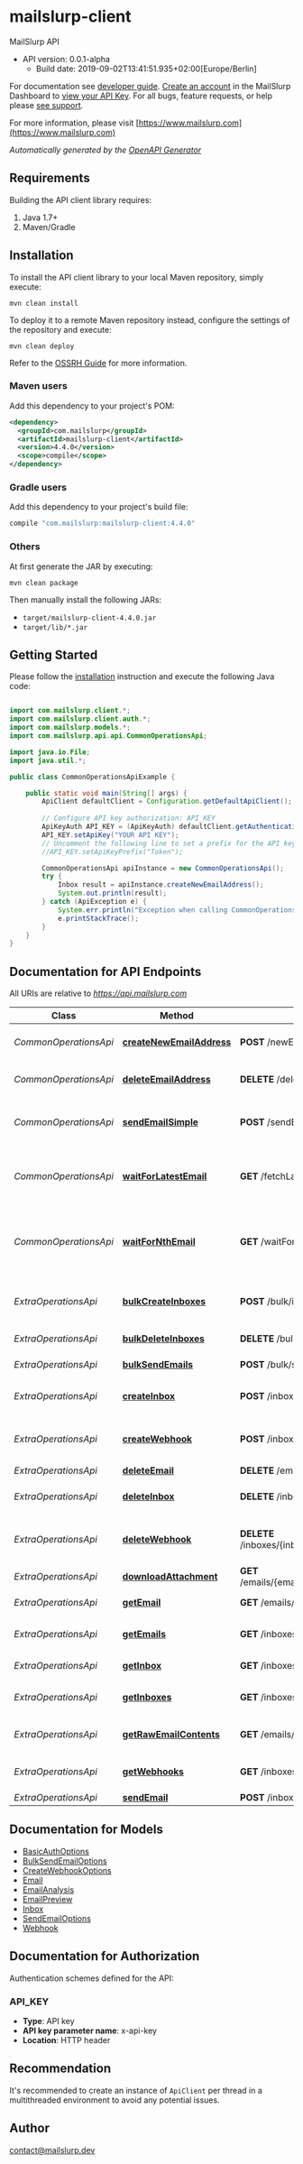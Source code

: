# mailslurp-client

MailSlurp API
- API version: 0.0.1-alpha
  - Build date: 2019-09-02T13:41:51.935+02:00[Europe/Berlin]

For documentation see [developer guide](https://www.mailslurp.com/developers). [Create an account](https://app.mailslurp.com) in the MailSlurp Dashboard to [view your API Key](https://app). For all bugs, feature requests, or help please [see support](https://www.mailslurp.com/support/).

  For more information, please visit [https://www.mailslurp.com](https://www.mailslurp.com)

*Automatically generated by the [OpenAPI Generator](https://openapi-generator.tech)*


## Requirements

Building the API client library requires:
1. Java 1.7+
2. Maven/Gradle

## Installation

To install the API client library to your local Maven repository, simply execute:

```shell
mvn clean install
```

To deploy it to a remote Maven repository instead, configure the settings of the repository and execute:

```shell
mvn clean deploy
```

Refer to the [OSSRH Guide](http://central.sonatype.org/pages/ossrh-guide.html) for more information.

### Maven users

Add this dependency to your project's POM:

```xml
<dependency>
  <groupId>com.mailslurp</groupId>
  <artifactId>mailslurp-client</artifactId>
  <version>4.4.0</version>
  <scope>compile</scope>
</dependency>
```

### Gradle users

Add this dependency to your project's build file:

```groovy
compile "com.mailslurp:mailslurp-client:4.4.0"
```

### Others

At first generate the JAR by executing:

```shell
mvn clean package
```

Then manually install the following JARs:

* `target/mailslurp-client-4.4.0.jar`
* `target/lib/*.jar`

## Getting Started

Please follow the [installation](#installation) instruction and execute the following Java code:

```java

import com.mailslurp.client.*;
import com.mailslurp.client.auth.*;
import com.mailslurp.models.*;
import com.mailslurp.api.api.CommonOperationsApi;

import java.io.File;
import java.util.*;

public class CommonOperationsApiExample {

    public static void main(String[] args) {
        ApiClient defaultClient = Configuration.getDefaultApiClient();
        
        // Configure API key authorization: API_KEY
        ApiKeyAuth API_KEY = (ApiKeyAuth) defaultClient.getAuthentication("API_KEY");
        API_KEY.setApiKey("YOUR API KEY");
        // Uncomment the following line to set a prefix for the API key, e.g. "Token" (defaults to null)
        //API_KEY.setApiKeyPrefix("Token");

        CommonOperationsApi apiInstance = new CommonOperationsApi();
        try {
            Inbox result = apiInstance.createNewEmailAddress();
            System.out.println(result);
        } catch (ApiException e) {
            System.err.println("Exception when calling CommonOperationsApi#createNewEmailAddress");
            e.printStackTrace();
        }
    }
}

```

## Documentation for API Endpoints

All URIs are relative to *https://api.mailslurp.com*

Class | Method | HTTP request | Description
------------ | ------------- | ------------- | -------------
*CommonOperationsApi* | [**createNewEmailAddress**](docs/CommonOperationsApi.md#createNewEmailAddress) | **POST** /newEmailAddress | Create new email address
*CommonOperationsApi* | [**deleteEmailAddress**](docs/CommonOperationsApi.md#deleteEmailAddress) | **DELETE** /deleteEmailAddress | Delete email address and its emails
*CommonOperationsApi* | [**sendEmailSimple**](docs/CommonOperationsApi.md#sendEmailSimple) | **POST** /sendEmail | Send an email from a random email address
*CommonOperationsApi* | [**waitForLatestEmail**](docs/CommonOperationsApi.md#waitForLatestEmail) | **GET** /fetchLatestEmail | Fetch inbox&#39;s latest email or if empty wait for email to arrive
*CommonOperationsApi* | [**waitForNthEmail**](docs/CommonOperationsApi.md#waitForNthEmail) | **GET** /waitForNthEmail | Wait for or fetch the email with a given index in the inbox specified
*ExtraOperationsApi* | [**bulkCreateInboxes**](docs/ExtraOperationsApi.md#bulkCreateInboxes) | **POST** /bulk/inboxes | Bulk create Inboxes (email addresses)
*ExtraOperationsApi* | [**bulkDeleteInboxes**](docs/ExtraOperationsApi.md#bulkDeleteInboxes) | **DELETE** /bulk/inboxes | Bulk Delete Inboxes
*ExtraOperationsApi* | [**bulkSendEmails**](docs/ExtraOperationsApi.md#bulkSendEmails) | **POST** /bulk/send | Bulk Send Emails
*ExtraOperationsApi* | [**createInbox**](docs/ExtraOperationsApi.md#createInbox) | **POST** /inboxes | Create an Inbox (email address)
*ExtraOperationsApi* | [**createWebhook**](docs/ExtraOperationsApi.md#createWebhook) | **POST** /inboxes/{inboxId}/webhooks | Attach a WebHook URL to an inbox
*ExtraOperationsApi* | [**deleteEmail**](docs/ExtraOperationsApi.md#deleteEmail) | **DELETE** /emails/{emailId} | Delete Email
*ExtraOperationsApi* | [**deleteInbox**](docs/ExtraOperationsApi.md#deleteInbox) | **DELETE** /inboxes/{inboxId} | Delete Inbox / Email Address
*ExtraOperationsApi* | [**deleteWebhook**](docs/ExtraOperationsApi.md#deleteWebhook) | **DELETE** /inboxes/{inboxId}/webhooks/{webhookId} | Delete and disable a WebHook for an Inbox
*ExtraOperationsApi* | [**downloadAttachment**](docs/ExtraOperationsApi.md#downloadAttachment) | **GET** /emails/{emailId}/attachments/{attachmentId} | Get email attachment
*ExtraOperationsApi* | [**getEmail**](docs/ExtraOperationsApi.md#getEmail) | **GET** /emails/{emailId} | Get Email Content
*ExtraOperationsApi* | [**getEmails**](docs/ExtraOperationsApi.md#getEmails) | **GET** /inboxes/{inboxId}/emails | List Emails in an Inbox / EmailAddress
*ExtraOperationsApi* | [**getInbox**](docs/ExtraOperationsApi.md#getInbox) | **GET** /inboxes/{inboxId} | Get Inbox / EmailAddress
*ExtraOperationsApi* | [**getInboxes**](docs/ExtraOperationsApi.md#getInboxes) | **GET** /inboxes | List Inboxes / Email Addresses
*ExtraOperationsApi* | [**getRawEmailContents**](docs/ExtraOperationsApi.md#getRawEmailContents) | **GET** /emails/{emailId}/raw | Get Raw Email Content
*ExtraOperationsApi* | [**getWebhooks**](docs/ExtraOperationsApi.md#getWebhooks) | **GET** /inboxes/{inboxId}/webhooks | Get all WebHooks for an Inbox
*ExtraOperationsApi* | [**sendEmail**](docs/ExtraOperationsApi.md#sendEmail) | **POST** /inboxes/{inboxId} | Send Email


## Documentation for Models

 - [BasicAuthOptions](docs/BasicAuthOptions.md)
 - [BulkSendEmailOptions](docs/BulkSendEmailOptions.md)
 - [CreateWebhookOptions](docs/CreateWebhookOptions.md)
 - [Email](docs/Email.md)
 - [EmailAnalysis](docs/EmailAnalysis.md)
 - [EmailPreview](docs/EmailPreview.md)
 - [Inbox](docs/Inbox.md)
 - [SendEmailOptions](docs/SendEmailOptions.md)
 - [Webhook](docs/Webhook.md)


## Documentation for Authorization

Authentication schemes defined for the API:
### API_KEY

- **Type**: API key
- **API key parameter name**: x-api-key
- **Location**: HTTP header


## Recommendation

It's recommended to create an instance of `ApiClient` per thread in a multithreaded environment to avoid any potential issues.

## Author

contact@mailslurp.dev

